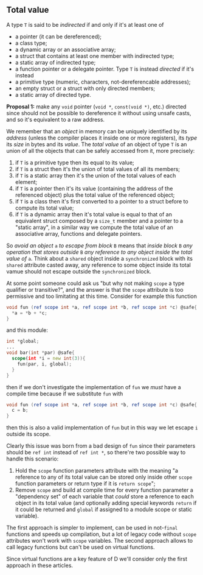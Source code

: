 ## Total value
A type `T` is said to be *indirected* if and only if it's at least one of
- a pointer (it can be dereferenced);
- a class type;
- a dynamic array or an associative array;
- a struct that contains at least one member with indirected type;
- a static array of indirected type;
- a function pointer or a delegate pointer.
Type `T` is instead *directed* if it's instead
- a primitive type (numeric, characters, not-dereferencable addresses);
- an empty struct or a struct with only directed members;
- a static array of directed type.

**Proposal 1:** make any `void` pointer (`void *`, `const(void *)`, etc.) directed since should not be possible to dereference it without using unsafe casts, and so it's equivalent to a raw address.

We remember that an *object* in memory can be uniquely identified by its *address* (unless the compiler places it inside one or more registers), its *type* its *size* in bytes and its *value*. The *total value* of an object of type `T` is an union of all the objects that can be safely accessed from it, more precisely:
1. if `T` is a primitive type then its equal to its value;
2. if `T` is a struct then it's the union of total values of all its members;
3. if `T` is a static array then it's the union of the total values of each element;
4. if `T` is a pointer then it's its value (containing the address of the referenced object) plus the total value of the referenced object;
5. if `T` is a class then it's first converted to a pointer to a struct before to compute its total value;
6. if `T` is a dynamic array then it's total value is equal to that of an equivalent struct composed by a `size_t` member and a pointer to a "static array", in a similar way we compute the total value of an associative array, functions and delegate pointers.

So *avoid an object* `a` *to escape from block* `B` means that *inside block* `B` *any operation that stores outside* `B` *any reference to any object inside the total value of* `a`. Think about a `shared` object inside a `synchronized` block with its `shared` attribute casted away, any reference to some object inside its total vamue should not escape outside the `synchronized` block. 

At some point someone could ask us "but why not making `scope` a type qualifier or transitive?", and the answer is that the `scope` attribute is too permissive and too limitating at this time. Consider for example this function
```` d
void fun (ref scope int *a, ref scope int *b, ref scope int *c) @safe{
  *a = *b + *c;
}
````
and this module:
```` d
int *global;
...
void bar(int *par) @safe{
  scope(int *i = new int(3)){
    fun(par, i, global);
  }
}
````
then if we don't investigate the implementation of `fun` we *must* have a compile time because if we substitute `fun` with
```` d
void fun (ref scope int *a, ref scope int *b, ref scope int *c) @safe{
  c = b;
}
````
then this is also a valid implementation of `fun` but in this way we let escape `i` outside its scope.

Clearly this issue was born from a bad design of `fun` since their parameters should be `ref int` instead of `ref int *`, so there're two possible way to handle this scenario:
1. Hold the `scope` function parameters attribute with the meaning "a reference to any of its total value can be stored only inside other `scope` function parameters or return type if it is `return scope`";
2. Remove `scope` and build at compile time for every function parameter a "dependency set" of each variable that *could* store a reference to each object in its total value (and optionally adding special keywords `return` if it could be returned and `global` if assigned to a module scope or static variable).

The first approach is simpler to implement, can be used in not-`final` functions and speeds up compilation, but a lot of legacy code without `scope` attributes won't work with `scope` variables. The second approach allows to call legacy functions but can't be used on virtual functions.

Since virtual functions are a key feature of D we'll consider only the first approach in these articles.
